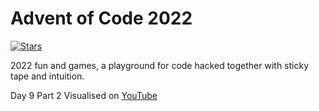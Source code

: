 # Advent of Code 2022

[![Stars](https://img.shields.io/badge/stars%20⭐-18-yellow)](https://adventofcode.com/2022/stats)

2022 fun and games, a playground for code hacked together with sticky tape and intuition.

Day 9 Part 2 Visualised on [YouTube](https://youtu.be/06Aru6dYwYI)